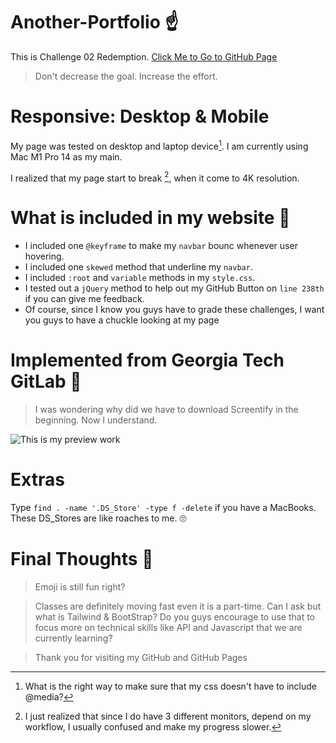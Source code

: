 # Another-Portfolio :point_up:
This is Challenge 02 Redemption.
[Click Me to Go to GitHub Page](https://timothylai1121.github.io/Another-Portfolio/)
  > Don't decrease the goal. Increase the effort. 

# Responsive: Desktop & Mobile

My page was tested on desktop and laptop device[^1]. I am currently using Mac M1 Pro 14 as my main. 

I realized that my page start to break [^2], when it come to 4K resolution.

[^1]: What is the right way to make sure that my css doesn't have to include @media?
[^2]: I just realized that since I do have 3 different monitors, depend on my workflow, I usually confused and make my progress slower.
    
    


# What is included in my website :mag_right:
* I included one `@keyframe` to make my `navbar` bounc whenever user hovering.
* I included one `skewed` method that underline my `navbar`.
* I included `:root` and `variable` methods in my `style.css`.
* I tested out a `jQuery` method to help out my GitHub Button on `line 238th` if you can give me feedback.
* Of course, since I know you guys have to grade these challenges, I want you guys to have a chuckle looking at my page

# Implemented from Georgia Tech GitLab :hot_face:
 > I was wondering why did we have to download Screentify in the beginning. Now I understand.

![This is my preview work](./assets/readme-gifs/Another%20Portfolio.gif)

# Extras

Type `find . -name '.DS_Store' -type f -delete` if you have a MacBooks.
These DS_Stores are like roaches to me. :roll_eyes:

# Final Thoughts :thinking:

 > Emoji is still fun right?

 > Classes are definitely moving fast even it is a part-time. Can I ask but what is Tailwind & BootStrap? Do you guys encourage to use that to focus more on technical skills like API and Javascript that we are currently learning?

 > Thank you for visiting my GitHub and GitHub Pages
